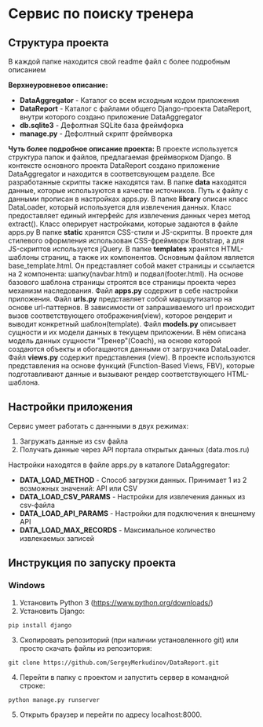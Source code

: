 # Сервис по поиску тренера

## Структура проекта
В каждой папке находится свой readme файл с более подробным описанием

**Верхнеуровневое описание:**
 - **DataAggregator** - Каталог со всем исходным кодом приложения
 - **DataReport** - Каталог с файлами общего Django-проекта DataReport, внутри которого создано приложение DataAggregator
 - **db.sqlite3** - Дефолтная SQLite база фреймфорка
 - **manage.py** - Дефолтный скрипт фреймворка
 
 **Чуть более подробное описание проекта:**
 В проекте используется структура папок и файлов, предлагаемая фреймворком Django. В контексте основного проекта DataReport создано приложение DataAggregator и находится в соответсвующем разделе. Все разработанные скрипты также находятся там.
 В папке **data** находятся данные, которые используются в качестве источников. Путь к файлу с данными прописан в настройках apps.py.
 В папке **library** описан класс DataLoader, который используется для извлечения данных. Класс предоставляет единый интерфейс для извлечения данных через метод extract(). Класс оперирует настройками, которые задаются в файле apps.py
 В папке **static** хранятся CSS-стили и JS-скрипты. В проекте для стилевого оформления использован CSS-фреймворк Bootstrap, а для JS-скриптов используется jQuery.
 В папке **templates** хранятся HTML-шаблоны страниц, а также их компонентов. Основным файлом является base_template.html. Он представляет собой макет страницы и ссылается на 2 компонента: шапку(navbar.html) и подвал(footer.html). На основе базового шаблона страницы строятся все страницы проекта через механизм наследования.
 Файл **apps.py** содержит в себе настройки приложения.
 Файл **urls.py** представляет собой маршрутизатор на основе url-паттернов. В зависимости от запрашиваемого url происходит вызов соответствующего отображения(view), которое рендерит и выводит конкретный шаблон(template).
 Файл **models.py** описывает сущности и их модели данных в текущем приложении. В нём описана модель данных сущности "Тренер"(Coach), на основе которой создаются объекты и обогащаются данными от загрузчика DataLoader.
 Файл **views.py** содержит представления (view). В проекте используются представления на основе функций (Function-Based Views, FBV), которые подготавливают данные и вызывают рендер соответствующего HTML-шаблона.

## Настройки приложения
Сервис умеет работать с даннными в двух режимах:
1. Загружать данные из csv файла
2. Получать данные через API портала открытых данных (data.mos.ru)

Настройки находятся в файле apps.py в каталоге DataAggregator:
- **DATA_LOAD_METHOD** - Способ загрузки данных. Принимает 1 из 2 возможных значений: API или CSV
- **DATA_LOAD_CSV_PARAMS** - Настройки для извлечения данных из csv-файла
- **DATA_LOAD_API_PARAMS** - Настройки для подключения к внешнему API
- **DATA_LOAD_MAX_RECORDS** - Максимальное количество извлекаемых записей

## Инструкция по запуску проекта
### Windows
1. Установить Python 3 (https://www.python.org/downloads/)
2. Установить Django:
```
pip install django
```
3. Скопировать репозиторий (при наличии установленного git) или просто скачать файлы из репозитория:
```
git clone https://github.com/SergeyMerkudinov/DataReport.git
```
4. Перейти в папку с проектом и запустить сервер в командной строке:
```
python manage.py runserver
```
5. Открыть браузер и перейти по адресу localhost:8000.
